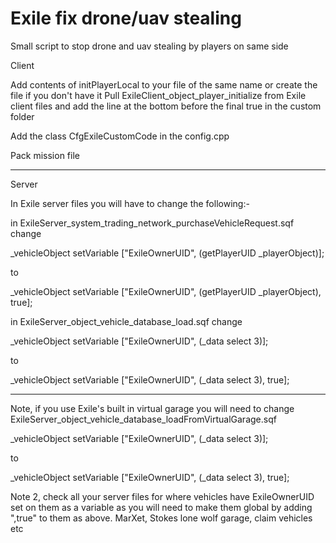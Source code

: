 # Exile fix drone/uav stealing
Small script to stop drone and uav stealing by players on same side

Client


Add contents of initPlayerLocal to your file of the same name or create the file if you don't have it
Pull ExileClient_object_player_initialize from Exile client files and add the line at the bottom before the final true in the custom folder

Add the class CfgExileCustomCode in the config.cpp

Pack mission file

************************************************************************************

Server


In Exile server files you will have to change the following:-

in ExileServer_system_trading_network_purchaseVehicleRequest.sqf change

_vehicleObject setVariable ["ExileOwnerUID", (getPlayerUID _playerObject)];

to

_vehicleObject setVariable ["ExileOwnerUID", (getPlayerUID _playerObject), true];

in ExileServer_object_vehicle_database_load.sqf change

_vehicleObject setVariable ["ExileOwnerUID", (_data select 3)];

to

_vehicleObject setVariable ["ExileOwnerUID", (_data select 3), true];

************************************************************************************

Note, if you use Exile's built in virtual garage you will need to change ExileServer_object_vehicle_database_loadFromVirtualGarage.sqf

_vehicleObject setVariable ["ExileOwnerUID", (_data select 3)];

to

_vehicleObject setVariable ["ExileOwnerUID", (_data select 3), true];

Note 2, check all your server files for where vehicles have ExileOwnerUID set on them as a variable as you will need to make them global by adding ",true" to them as above.
MarXet, Stokes lone wolf garage, claim vehicles etc